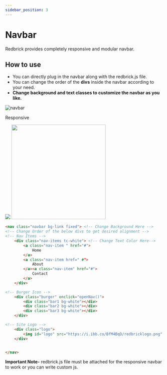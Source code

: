 ```yaml
---
sidebar_position: 3
---
```


# Navbar

Redbrick provides completely responsive and modular navbar.

## How to use

- You can directly plug in the navbar along with the redbrick.js file.
- You can change the order of the **divs** inside the navbar according to your need.
- **Change background and text classes to customize the navbar as you like.**

![navbar](/img/demos/navbar.png)

Responsive

<img src="/img/demos/navbar2.png" widht="200"/>

<img src="/img/demos/navbar3.png" width="300"/>

```html
<nav class="navbar bg-link fixed"> <!-- Change Background Here -->
<!-- Change Order of the below divs to get desired alignment -->
<!-- Nav Items -->
    <div class="nav-items tc-white"> <!-- Change Text Color Here-->
        <a class="nav-item " href="#">
            Home
        </a>
        <a class="nav-item href=" #">
            About
        </a><a class="nav-item" href="#">
            Contact
        </a>
    </div>

<!-- Burger Icon -->
    <div class="burger" onclick="openNav()">
        <div class="bar1 bg-white"></div>
        <div class="bar2 bg-white"></div>
        <div class="bar3 bg-white"></div>
    </div>

<!-- Site Logo -->
    <div class="logo">
        <img id="logo" src="https://i.ibb.co/BfM4BqD/redbricklogo.png" alt="redbricklogo">
    </div>


</nav>
```

**Important Note-** redbrick.js file must be attached for the responsive navbar to work or you can write custom js.

